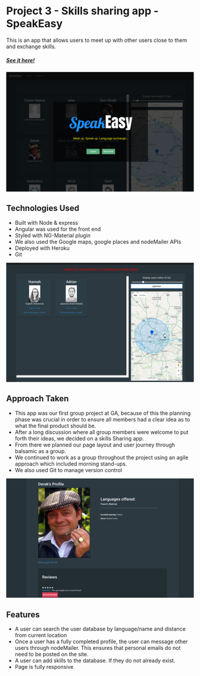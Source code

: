 # Project 3 - Skills sharing app - SpeakEasy

This is an app that allows users to meet up with other users close to them and exchange skills.

##### [See it here!](https://secure-oasis-40917.herokuapp.com/)

![](/src/assets/speakEasy_homePage.png)


## Technologies Used
 - Built with Node & express
 - Angular was used for the front end
 - Styled with NG-Material plugin
 - We also used the Google maps, google places and nodeMailer APIs
 - Deployed with Heroku
 - Git

![](/src/assets/speakEasy_search.png)


## Approach Taken
- This app was our first group project at GA, because of this the planning phase was crucial in order to ensure all members had a clear idea as to what the final product should be.
- After a long discussion where all group members were welcome to put forth their ideas, we decided on a skills Sharing app.
- From there we planned our page layout and user journey through balsamic as a group.
- We continued to work as a group throughout the project using an agile approach which included morning stand-ups.
- We also used Git to manage version control  

![](/src/assets/speakEasy_profilePage.png)


## Features
- A user can search the user database by language/name and distance from current location
- Once a user has a fully completed profile, the user can message other users through nodeMailer. This ensures that personal emails do not need to be posted on the site.
- A user can add skills to the database. If they do not already exist.
- Page is fully responsive
